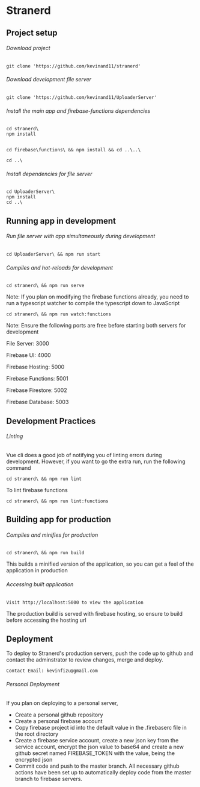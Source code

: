 # Stranerd

## Project setup


###### Download project
```
git clone 'https://github.com/kevinand11/stranerd'
```
###### Download development file server
```
git clone 'https://github.com/kevinand11/UploaderServer'
```


###### Install the main app and firebase-functions dependencies
```
cd stranerd\
npm install


cd firebase\functions\ && npm install && cd ..\..\

cd ..\
```


###### Install dependencies for file server
```
cd UploaderServer\
npm install
cd ..\
```


## Running app in development


###### Run file server with app simultaneously during development
```
cd UploaderServer\ && npm run start
```


###### Compiles and hot-reloads for development
```
cd stranerd\ && npm run serve
```

Note: If you plan on modifying the firebase functions already, you need to run a typescript watcher to compile the typescript down to JavaScript
```
cd stranerd\ && npm run watch:functions
```

Note: Ensure the following ports are free before starting both servers for development

File Server: 3000

Firebase UI: 4000

Firebase Hosting: 5000

Firebase Functions: 5001

Firebase Firestore: 5002

Firebase Database: 5003


## Development Practices
###### Linting
Vue cli does a good job of notifying you of linting errors during development. However, if you want to go the extra run, run the following command
```
cd stranerd\ && npm run lint
```

To lint firebase functions
```
cd stranerd\ && npm run lint:functions
```


## Building app for production

###### Compiles and minifies for production
```
cd stranerd\ && npm run build
```
This builds a minified version of the application, so you can get a feel of the application in production

###### Accessing built application
```
Visit http://localhost:5000 to view the application
```
The production build is served with firebase hosting, so ensure to build before accessing the hosting url


## Deployment
To deploy to Stranerd's production servers, push the code up to github and contact the adminstrator to review changes, merge and deploy.
```
Contact Email: kevinfizu@gmail.com
```


###### Personal Deployment
If you plan on deploying to a personal server,
- Create a personal github repository
- Create a personal firebase account
- Copy firebase project id into the default value in the .firebaserc file in the root directory
- Create a firebase service account, create a new json key from the service account,
encrypt the json value to base64 and create a new github secret named FIREBASE_TOKEN with the value, being the encrypted json
- Commit code and push to the master branch.
All necessary github actions have been set up to automatically deploy code from the master branch to firebase servers.
